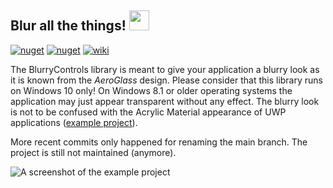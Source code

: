 ## Blur all the things! <img src="https://i.imgur.com/zbZR9o9.png" height="32">

[![nuget](https://img.shields.io/nuget/v/BlurryControls.svg?style=flat-square&colorB=1E90FF)](https://www.nuget.org/packages/BlurryControls)
[![nuget](https://img.shields.io/nuget/dt/BlurryControls.svg?style=flat-square&colorB=A8A8A8)](https://www.nuget.org/packages/BlurryControls)
[![wiki](https://img.shields.io/badge/example-wiki-default.svg?style=flat-square&colorB=FFAA00 )](https://github.com/ConfusedHorse/BlurryControls/wiki)

The BlurryControls library is meant to give your application a blurry look as it is known from the _AeroGlass_ design.
Please consider that this library runs on Windows 10 only! On Windows 8.1 or older operating systems the application may just appear transparent without any effect. The blurry look is not to be confused with the Acrylic Material appearance of UWP applications ([example project](https://github.com/ConfusedHorse/AcrylicControls)).

More recent commits only happened for renaming the main branch. The project is still not maintained (anymore).

![A screenshot of the example project](https://i.imgur.com/QksmG7Q.png)
